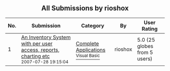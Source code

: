 ﻿<div align="center">

## All Submissions by rioshox

</div>

No.  | Submission | Category | By   | User Rating
---- | ---------- | -------- | ---- | -----------
1 | [An Inventory System with per user access, reports, charting etc<br /><sup>2007-07-28 19:15:04</sup>](https://github.com/Planet-Source-Code/rioshox-an-inventory-system-with-per-user-access-reports-charting-etc__1-70419) | [Complete Applications<br /><sup>Visual Basic</sup>](../ByCategory/complete-applications__1-27.md) | rioshox | 5.0 (25 globes from 5 users)
